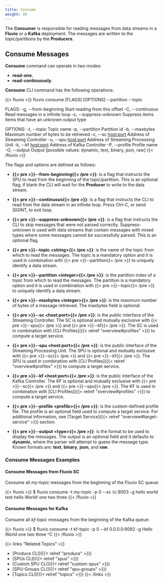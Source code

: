 ```yaml
---
title: Consume
weight: 40
---
```



The __Consumer__ is responsible for reading messages from data streams in a __Fluvio__ or a __Kafka__ deployment. The messages are written to the topic/partitions by the __Producers__.


## Consume Messages

__Consume__ command can operate in two modes:

* __read-one__,
* __read-continuously__.

__Consume__ CLI command has the following operations: 

{{< fluvio >}}
fluvio consume [FLAGS] [OPTIONS] --partition <integer> --topic <string>

FLAGS:
    -g, --from-beginning      Start reading from this offset
    -C, --continuous          Read messages in a infinite loop
    -s, --suppress-unknown    Suppress items items that have an unknown output type

OPTIONS:
    -t, --topic <string>         Topic name
    -p, --partition <integer>    Partition id
    -b, --maxbytes <integer>     Maximum number of bytes to be retrieved
    -c, --sc <host:port>         Address of Streaming Controller
    -u, --spu <host:port>        Address of Streaming Processing Unit
    -k, --kf <host:port>         Address of Kafka Controller
    -P, --profile <profile>      Profile name
    -O, --output <type>          Output [possible values: dynamic, text, binary, json, raw]
{{< /fluvio >}}

The flags and options are defined as follows:

* <strong>{{< pre >}}--from-beginning{{< /pre >}}</strong>: is a flag that instructs the SPU to read from the beginning of the topic/partition. This is an optional flag; if blank the CLI will wait for the __Producer__ to write to the data stream.

* <strong>{{< pre >}}--continuous{{< /pre >}}</strong>: is a flag that instructs the CLI to read from the data stream in an infinite loop. Press Ctrl-C, or send SIGINT, to exit loop.

* <strong>{{< pre >}}--suppress-unknown{{< /pre >}}</strong>: is a flag that instructs the CLI to skip messages that were not parsed correctly. Suppress-unknown is used with data streams that contain messages with mixed types where some messages cannot be successfully parsed. This is an optional flag.

* <strong>{{< pre >}}--topic &lt;string&gt;{{< /pre >}}</strong>:
is the name of the topic from which to read the messages. The topic is a mandatory option and it is used in combination with {{< pre >}}--partition{{< /pre >}} to uniquely identify a data stream.

* <strong>{{< pre >}}--partition &lt;integer&gt;{{< /pre >}}</strong>:
is the partition index of a topic from which to read the messages. The partition is a mandatory option and it is used in combination with {{< pre >}}--topic{{< /pre >}} to uniquely identify a data stream.

* <strong>{{< pre >}}--maxbytes &lt;integer&gt;{{< /pre >}}</strong>:
is the maximum number of bytes of a message retrieved. The maxbytes field is optional.

* <strong>{{< pre >}}--sc &lt;host:port&gt;{{< /pre >}}</strong>:
is the public interface of the Streaming Controller. The SC is optional and mutually exclusive with {{< pre >}}--spu{{< /pre >}} and {{< pre >}}--kf{{< /pre >}}. The SC is used in combination with [CLI Profiles]({{< relref "overview#profiles" >}}) to compute a target service.

* <strong>{{< pre >}}--spu &lt;host:port&gt;{{< /pre >}}</strong>:
is the public interface of the Streaming Processing Unit. The SPU is optional and mutually exclusive with {{< pre >}}--sc{{< /pre >}} and {{< pre >}}--kf{{< /pre >}}. The SPU is used in combination with [CLI Profiles]({{< relref "overview#profiles" >}}) to compute a target service.

* <strong>{{< pre >}}--kf &lt;host:port&gt;{{< /pre >}}</strong>:
is the public interface of the Kafka Controller. The KF is optional and mutually exclusive with {{< pre >}}--sc{{< /pre >}} and {{< pre >}}--spu{{< /pre >}}. The KF is used in combination with [CLI Profiles]({{< relref "overview#profiles" >}}) to compute a target service.

* <strong>{{< pre >}}--profile &lt;profile&gt;{{< /pre >}}</strong>:
is the custom-defined profile file. The profile is an optional field used to compute a target service. For additional information, see [Target Service]({{< relref "overview#target-service" >}}) section.

* <strong>{{< pre >}}--output &lt;type&gt;{{< /pre >}}</strong>:
is the format to be used to display the messages. The output is an optional field and it defaults to __dynamic__, where the parser will attempt to guess the message type. Known formats are: __text__, __binary__, __json__, and __raw__.


### Consume Messages Examples 

#### Consume Messages from Fluvio SC

Consume all _my-topic_  messages from the beginning of the Fluvio SC queue:

{{< fluvio >}}
$ fluvio consume -t my-topic -p 0 --sc `SC`:9003 -g
hello world
test
hello World!
one 
two
three
{{< /fluvio >}}


#### Consume Messages for Kafka

Consume all _kf-topic_  messages from the beginning of the Kafka queue:

{{< fluvio >}}
$ fluvio consume -t kf-topic -p 0 --kf 0.0.0.0:9092 -g
Hello World
one
two
three
^C
{{< /fluvio >}}



{{< links "Related Topics" >}}
* [Produce CLI]({{< relref "produce" >}})
* [SPUs CLI]({{< relref "spus" >}})
* [Custom SPU CLI]({{< relref "custom-spus" >}})
* [SPU-Groups CLI]({{< relref "spu-groups" >}})
* [Topics CLI]({{< relref "topics" >}})
{{< /links >}}